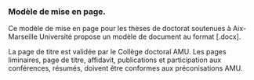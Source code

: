 ### Modèle de mise en page.
Ce modèle de mise en page pour les thèses de doctorat soutenues à Aix-Marseille Université propose un modèle de document au format [.docx].

La page de titre est validée par le Collège doctoral AMU. Les pages liminaires, page de titre, affidavit, publications et participation aux conférences, résumés, doivent être conformes aux préconisations AMU.
